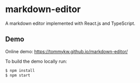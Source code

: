 # markdown-editor
A markdown editor implemented with React.js and TypeScript.

## Demo
Online demo: https://tommykw.github.io/markdown-editor/

To build the demo locally run:
```sh
$ npm install
$ npm start
```

